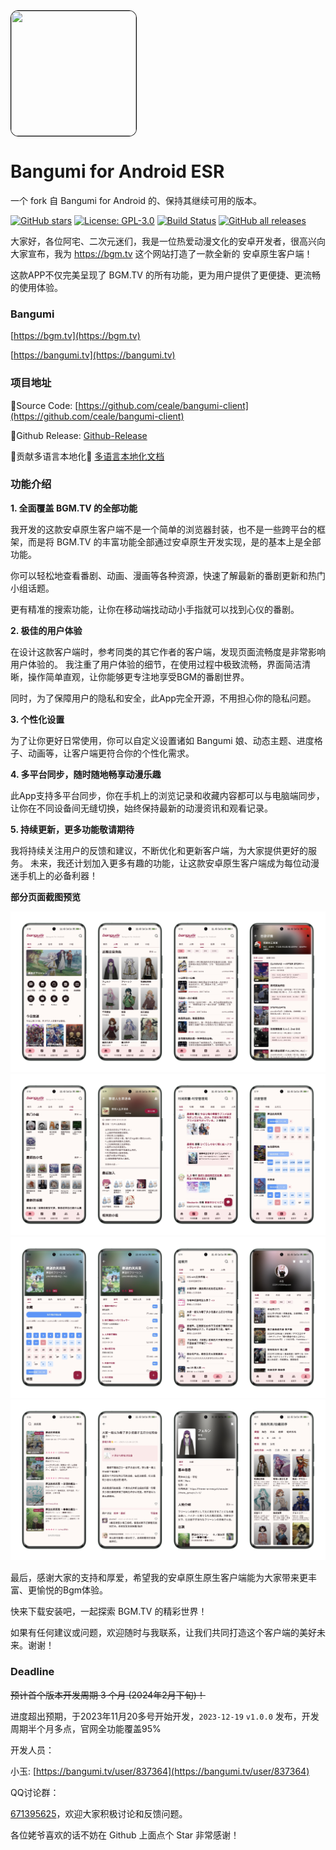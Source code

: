 <img src="https://github.com/ceale/bangumi-client/blob/main/app/src/main/ic_launcher-playstore.png?raw=true" height="200" width="200" style="display:block; border:1px solid #000;border-radius: 12px;">

# Bangumi for Android ESR
一个 fork 自 Bangumi for Android 的、保持其继续可用的版本。

 [![GitHub stars](https://img.shields.io/github/stars/ceale/bangumi-client?style=for-the-badge)](https://github.com/ceale/bangumi-client)
[![License: GPL-3.0](https://img.shields.io/badge/License-GPL3.0-blue?style=for-the-badge)](https://www.gnu.org/licenses/gpl-3.0)
[![Build Status](https://img.shields.io/github/actions/workflow/status/ceale/bangumi-client/android.yml?style=for-the-badge)](https://github.com/ceale/bangumi-client/actions)
[![GitHub all releases](https://img.shields.io/github/downloads/ceale/bangumi-client/total?style=for-the-badge)](https://github.com/ceale/bangumi-client)


大家好，各位阿宅、二次元迷们，我是一位热爱动漫文化的安卓开发者，很高兴向大家宣布，我为 https://bgm.tv 这个网站打造了一款全新的 安卓原生客户端！

这款APP不仅完美呈现了 BGM.TV 的所有功能，更为用户提供了更便捷、更流畅的使用体验。

### Bangumi
[https://bgm.tv](https://bgm.tv)

[https://bangumi.tv](https://bangumi.tv)

### 项目地址

🚩Source Code: [https://github.com/ceale/bangumi-client](https://github.com/ceale/bangumi-client)

🚩Github Release: [Github-Release](https://github.com/ceale/bangumi-client/releases)

🔨贡献多语言本地化🔨 [多语言本地化文档](https://docs.qq.com/sheet/DYk9hdG92dFVtTFlt?tab=koxolo)

### 功能介绍

**1. 全面覆盖 BGM.TV 的全部功能**

我开发的这款安卓原生客户端不是一个简单的浏览器封装，也不是一些跨平台的框架，而是将 BGM.TV 的丰富功能全部通过安卓原生开发实现，是的基本上是全部功能。

你可以轻松地查看番剧、动画、漫画等各种资源，快速了解最新的番剧更新和热门小组话题。

更有精准的搜索功能，让你在移动端找动动小手指就可以找到心仪的番剧。

**2. 极佳的用户体验**

在设计这款客户端时，参考同类的其它作者的客户端，发现页面流畅度是非常影响用户体验的。
我注重了用户体验的细节，在使用过程中极致流畅，界面简洁清晰，操作简单直观，让你能够更专注地享受BGM的番剧世界。

同时，为了保障用户的隐私和安全，此App完全开源，不用担心你的隐私问题。

**3. 个性化设置**

为了让你更好日常使用，你可以自定义设置诸如 Bangumi 娘、动态主题、进度格子、动画等，让客户端更符合你的个性化需求。

**4. 多平台同步，随时随地畅享动漫乐趣**

此App支持多平台同步，你在手机上的浏览记录和收藏内容都可以与电脑端同步，让你在不同设备间无缝切换，始终保持最新的动漫资讯和观看记录。

**5. 持续更新，更多功能敬请期待**

我将持续关注用户的反馈和建议，不断优化和更新客户端，为大家提供更好的服务。
未来，我还计划加入更多有趣的功能，让这款安卓原生客户端成为每位动漫迷手机上的必备利器！

**部分页面截图预览**

![poster-1](https://github.com/ceale/bangumi-client/blob/main/assets/poster-1.jpg?raw=true)
![poster-2](https://github.com/ceale/bangumi-client/blob/main/assets/poster-2.jpg?raw=true)
![poster-3](https://github.com/ceale/bangumi-client/blob/main/assets/poster-3.jpg?raw=true)
![poster-4](https://github.com/ceale/bangumi-client/blob/main/assets/poster-4.jpg?raw=true)

最后，感谢大家的支持和厚爱，希望我的安卓原生原生客户端能为大家带来更丰富、更愉悦的Bgm体验。

快来下载安装吧，一起探索 BGM.TV 的精彩世界！

如果有任何建议或问题，欢迎随时与我联系，让我们共同打造这个客户端的美好未来。谢谢！

### Deadline
~~预计首个版本开发周期 3 个月 (2024年2月下旬)！~~

进度超出预期，于2023年11月20多号开始开发，`2023-12-19` `v1.0.0` 发布，开发周期半个月多点，官网全功能覆盖95%

开发人员：

小玉: [https://bangumi.tv/user/837364](https://bangumi.tv/user/837364)

QQ讨论群：

[671395625](https://qm.qq.com/q/YomiSMeyUs)，欢迎大家积极讨论和反馈问题。

各位姥爷喜欢的话不妨在 Github 上面点个 Star 非常感谢！
